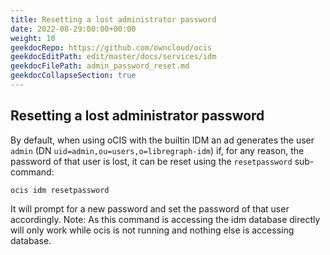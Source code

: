 ```yaml
---
title: Resetting a lost administrator password
date: 2022-08-29:00:00+00:00
weight: 10
geekdocRepo: https://github.com/owncloud/ocis
geekdocEditPath: edit/master/docs/services/idm
geekdocFilePath: admin_password_reset.md
geekdocCollapseSection: true
---
```


## Resetting a lost administrator password
By default, when using oCIS with the builtin IDM an ad generates the
user `admin` (DN `uid=admin,ou=users,o=libregraph-idm`) if, for any
reason, the password of that user is lost, it can be reset using
the `resetpassword` sub-command:

```
ocis idm resetpassword
```

It will prompt for a new password and set the password of that user
accordingly. Note: As this command is accessing the idm database directly
will only work while ocis is not running and nothing else is accessing
database.
